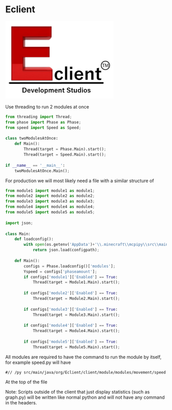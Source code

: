# Eclient

![Eclient](media/branding/eclientTMofficial.png)

Use threading to run 2 modules at once
```python
from threading import Thread;
from phase import Phase as Phase;
from speed import Speed as Speed;

class twoModulesAtOnce:
    def Main():
        Thread(target = Phase.Main).start();
        Thread(target = Speed.Main).start();

if __name__ == '__main__':
    twoModulesAtOnce.Main();
```

For production we will most likely need a file with a similar structure of
```python
from module1 import module1 as module1;
from module2 import module2 as module2;
from module3 import module3 as module3;
from module4 import module4 as module4;
from module5 import module5 as module5;

import json;

class Main:
    def loadconfig():
        with open(os.getenv('AppData')+'\\.minecraft\\mcpipy\\src\\main\\java\\org\\Eclient\\client\\Eclientconfig.json') as configpath:
            return json.load(configpath);

    def Main():
        configs = Phase.loadconfig()['modules'];
        Yspeed = configs['phaseamount'];
        if configs['module1']['Enabled'] == True:
            Thread(target = Module1.Main).start();

        if configs['module2']['Enabled'] == True:
            Thread(target = Module2.Main).start();

        if configs['module3']['Enabled'] == True:
            Thread(target = Module3.Main).start();

        if configs['module4']['Enabled'] == True:
            Thread(target = Module4.Main).start();

        if configs['module5']['Enabled'] == True:
            Thread(target = Module5.Main).start();
```

All modules are required to have the command to run the module by itself, for example speed.py
will have
```
#// /py src/main/java/org/Eclient/client/module/modules/movement/speed
```
At the top of the file



Note: Scripts outside of the client that just display statistics (such as graph.py) will be written
like normal python and will not have any command in the headers.